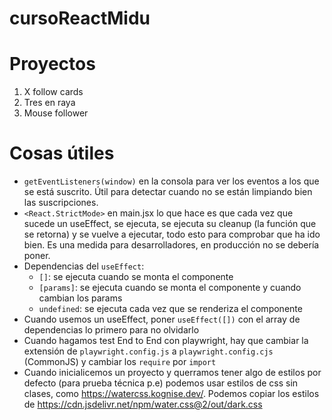 # cursoReactMidu

# Proyectos
1. X follow cards
2. Tres en raya
3. Mouse follower

# Cosas útiles
- `getEventListeners(window)` en la consola para ver los eventos a los que se está suscrito. Útil para detectar cuando no se están limpiando bien las suscripciones.
- `<React.StrictMode>` en main.jsx lo que hace es que cada vez que sucede un useEffect, se ejecuta, se ejecuta su cleanup (la función que se retorna) y se vuelve a ejecutar, todo esto para comprobar que ha ido bien. Es una medida para desarrolladores, en producción no se debería poner.
- Dependencias del `useEffect`:
    - `[]`: se ejecuta cuando se monta el componente
    - `[params]`: se ejecuta cuando se monta el componente y cuando cambian los params
    - `undefined`: se ejecuta cada vez que se renderiza el componente 
- Cuando usemos un useEffect, poner `useEffect([])` con el array de dependencias lo primero para no olvidarlo
- Cuando hagamos test End to End con playwright, hay que cambiar la extensión de `playwright.config.js` a `playwright.config.cjs` (CommonJS) y cambiar los `require` por `import`
- Cuando inicialicemos un proyecto y querramos tener algo de estilos por defecto (para prueba técnica p.e) podemos usar estilos de css sin clases, como https://watercss.kognise.dev/. Podemos copiar los estilos de https://cdn.jsdelivr.net/npm/water.css@2/out/dark.css